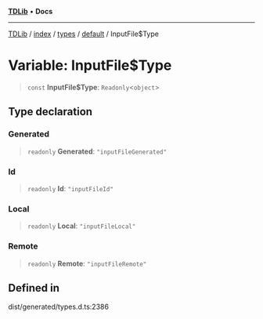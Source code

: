 [**TDLib**](../../../../../../README.md) • **Docs**

***

[TDLib](../../../../../../modules.md) / [index](../../../../../README.md) / [types](../../../README.md) / [default](../README.md) / InputFile$Type

# Variable: InputFile$Type

> `const` **InputFile$Type**: `Readonly`\<`object`\>

## Type declaration

### Generated

> `readonly` **Generated**: `"inputFileGenerated"`

### Id

> `readonly` **Id**: `"inputFileId"`

### Local

> `readonly` **Local**: `"inputFileLocal"`

### Remote

> `readonly` **Remote**: `"inputFileRemote"`

## Defined in

dist/generated/types.d.ts:2386
